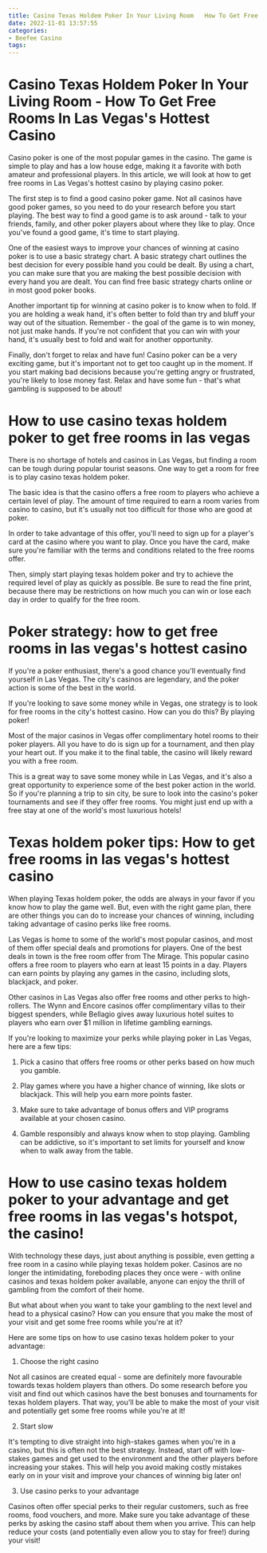 ```yaml
---
title: Casino Texas Holdem Poker In Your Living Room   How To Get Free Rooms In Las Vegas's Hottest Casino
date: 2022-11-01 13:57:55
categories:
- Beefee Casino
tags:
---
```



#  Casino Texas Holdem Poker In Your Living Room - How To Get Free Rooms In Las Vegas's Hottest Casino

Casino poker is one of the most popular games in the casino. The game is simple to play and has a low house edge, making it a favorite with both amateur and professional players. In this article, we will look at how to get free rooms in Las Vegas's hottest casino by playing casino poker.

The first step is to find a good casino poker game. Not all casinos have good poker games, so you need to do your research before you start playing. The best way to find a good game is to ask around - talk to your friends, family, and other poker players about where they like to play. Once you've found a good game, it's time to start playing.

One of the easiest ways to improve your chances of winning at casino poker is to use a basic strategy chart. A basic strategy chart outlines the best decision for every possible hand you could be dealt. By using a chart, you can make sure that you are making the best possible decision with every hand you are dealt. You can find free basic strategy charts online or in most good poker books.

Another important tip for winning at casino poker is to know when to fold. If you are holding a weak hand, it's often better to fold than try and bluff your way out of the situation. Remember - the goal of the game is to win money, not just make hands. If you're not confident that you can win with your hand, it's usually best to fold and wait for another opportunity.

Finally, don't forget to relax and have fun! Casino poker can be a very exciting game, but it's important not to get too caught up in the moment. If you start making bad decisions because you're getting angry or frustrated, you're likely to lose money fast. Relax and have some fun - that's what gambling is supposed to be about!

#  How to use casino texas holdem poker to get free rooms in las vegas

There is no shortage of hotels and casinos in Las Vegas, but finding a room can be tough during popular tourist seasons. One way to get a room for free is to play casino texas holdem poker.

The basic idea is that the casino offers a free room to players who achieve a certain level of play. The amount of time required to earn a room varies from casino to casino, but it's usually not too difficult for those who are good at poker.

In order to take advantage of this offer, you'll need to sign up for a player's card at the casino where you want to play. Once you have the card, make sure you're familiar with the terms and conditions related to the free rooms offer.

Then, simply start playing texas holdem poker and try to achieve the required level of play as quickly as possible. Be sure to read the fine print, because there may be restrictions on how much you can win or lose each day in order to qualify for the free room.

#  Poker strategy: how to get free rooms in las vegas's hottest casino

If you're a poker enthusiast, there's a good chance you'll eventually find yourself in Las Vegas. The city's casinos are legendary, and the poker action is some of the best in the world.

If you're looking to save some money while in Vegas, one strategy is to look for free rooms in the city's hottest casino. How can you do this? By playing poker!

Most of the major casinos in Vegas offer complimentary hotel rooms to their poker players. All you have to do is sign up for a tournament, and then play your heart out. If you make it to the final table, the casino will likely reward you with a free room.

This is a great way to save some money while in Las Vegas, and it's also a great opportunity to experience some of the best poker action in the world. So if you're planning a trip to sin city, be sure to look into the casino's poker tournaments and see if they offer free rooms. You might just end up with a free stay at one of the world's most luxurious hotels!

#  Texas holdem poker tips: How to get free rooms in las vegas's hottest casino

When playing Texas holdem poker, the odds are always in your favor if you know how to play the game well. But, even with the right game plan, there are other things you can do to increase your chances of winning, including taking advantage of casino perks like free rooms.

Las Vegas is home to some of the world's most popular casinos, and most of them offer special deals and promotions for players. One of the best deals in town is the free room offer from The Mirage. This popular casino offers a free room to players who earn at least 15 points in a day. Players can earn points by playing any games in the casino, including slots, blackjack, and poker.

Other casinos in Las Vegas also offer free rooms and other perks to high-rollers. The Wynn and Encore casinos offer complimentary villas to their biggest spenders, while Bellagio gives away luxurious hotel suites to players who earn over $1 million in lifetime gambling earnings.

If you're looking to maximize your perks while playing poker in Las Vegas, here are a few tips:

1) Pick a casino that offers free rooms or other perks based on how much you gamble.

2) Play games where you have a higher chance of winning, like slots or blackjack. This will help you earn more points faster.

3) Make sure to take advantage of bonus offers and VIP programs available at your chosen casino.

4) Gamble responsibly and always know when to stop playing. Gambling can be addictive, so it's important to set limits for yourself and know when to walk away from the table.

#  How to use casino texas holdem poker to your advantage and get free rooms in las vegas's hotspot, the casino!

With technology these days, just about anything is possible, even getting a free room in a casino while playing texas holdem poker. Casinos are no longer the intimidating, foreboding places they once were - with online casinos and texas holdem poker available, anyone can enjoy the thrill of gambling from the comfort of their home.

But what about when you want to take your gambling to the next level and head to a physical casino? How can you ensure that you make the most of your visit and get some free rooms while you're at it?

Here are some tips on how to use casino texas holdem poker to your advantage:

1. Choose the right casino

Not all casinos are created equal - some are definitely more favourable towards texas holdem players than others. Do some research before you visit and find out which casinos have the best bonuses and tournaments for texas holdem players. That way, you'll be able to make the most of your visit and potentially get some free rooms while you're at it!

2. Start slow

It's tempting to dive straight into high-stakes games when you're in a casino, but this is often not the best strategy. Instead, start off with low-stakes games and get used to the environment and the other players before increasing your stakes. This will help you avoid making costly mistakes early on in your visit and improve your chances of winning big later on!

3. Use casino perks to your advantage

Casinos often offer special perks to their regular customers, such as free rooms, food vouchers, and more. Make sure you take advantage of these perks by asking the casino staff about them when you arrive. This can help reduce your costs (and potentially even allow you to stay for free!) during your visit!